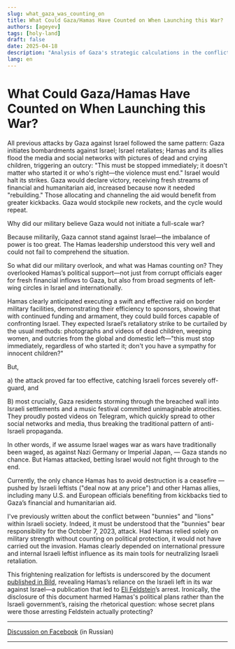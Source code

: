 ```yaml
---
slug: what_gaza_was_counting_on
title: What Could Gaza/Hamas Have Counted on When Launching this War?
authors: [ageyev]
tags: [holy-land]
draft: false
date: 2025-04-18
description: "Analysis of Gaza's strategic calculations in the conflict"
lang: en
---
```


# What Could Gaza/Hamas Have Counted on When Launching this War?

All previous attacks by Gaza against Israel followed the same pattern: Gaza initiates bombardments against Israel; Israel retaliates; Hamas and its allies flood the media and social networks with pictures of dead and crying children, triggering an outcry: "This must be stopped immediately; it doesn't matter who started it or who's right—the violence must end." Israel would halt its strikes. Gaza would declare victory, receiving fresh streams of financial and humanitarian aid, increased because now it needed "rebuilding." Those allocating and channeling the aid would benefit from greater kickbacks. Gaza would stockpile new rockets, and the cycle would repeat.

Why did our military believe Gaza would not initiate a full-scale war? 

<!--truncate--> 

Because militarily, Gaza cannot stand against Israel—the imbalance of power is too great. The Hamas leadership understood this very well and could not fail to comprehend the situation.

So what did our military overlook, and what was Hamas counting on? They overlooked Hamas’s political support—not just from corrupt officials eager for fresh financial inflows to Gaza, but also from broad segments of left-wing circles in Israel and internationally.

Hamas clearly anticipated executing a swift and effective raid on border military facilities, demonstrating their efficiency to sponsors, showing that with continued funding and armament, they could build forces capable of confronting Israel. They expected Israel’s retaliatory strike to be curtailed by the usual methods: photographs and videos of dead children, weeping women, and outcries from the global and domestic left—"this must stop immediately, regardless of who started it; don't you have a sympathy for innocent children?"

But, 

a) the attack proved far too effective, catching Israeli forces severely off-guard, and 

B) most crucially, Gaza residents storming through the breached wall into Israeli settlements and a music festival committed unimaginable atrocities. They proudly posted videos on Telegram, which quickly spread to other social networks and media, thus breaking the traditional pattern of anti-Israeli propaganda.


In other words, if we assume Israel wages war as wars have traditionally been waged, as against Nazi Germany or Imperial Japan, — Gaza stands no chance. But Hamas attacked, betting Israel would not fight through to the end.

Currently, the only chance Hamas has to avoid destruction is a ceasefire — pushed by Israeli leftists ("deal now at any price") and other Hamas allies, including many U.S. and European officials benefiting from kickbacks tied to Gaza’s financial and humanitarian aid.

I've previously written about the conflict between "bunnies" and "lions" within Israeli society. Indeed, it must be understood that the "bunnies" bear responsibility for the October 7, 2023, attack. Had Hamas relied solely on military strength without counting on political protection, it would not have carried out the invasion. Hamas clearly depended on international pressure and internal Israeli leftist influence as its main tools for neutralizing Israeli retaliation.

This frightening realization for leftists is underscored by the document [published in Bild](https://www.bild.de/politik/inland/bild-exklusiv-zum-schaudern-das-plant-der-hamas-chef-mit-den-geiseln-66d98503c0fd674dd9f5d092), revealing Hamas’s reliance on the Israeli left in its war against Israel—a publication that led to [Eli Feldstein](https://en.wikipedia.org/wiki/Eli_Feldstein)’s arrest. Ironically, the disclosure of this document harmed Hamas's political plans rather than the Israeli government’s, raising the rhetorical question: whose secret plans were those arresting Feldstein actually protecting?

--- 

[Discussion on Facebook](https://www.facebook.com/viktor.ageyev/posts/pfbid0kZo6yBFCYmVJHoh8Z3KzBZLg8a5KamiQAh65o1gFGPC32yTzzCHjTg9A2stxfoqGl) (in Russian)

--- 